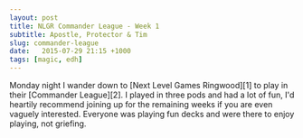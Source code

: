 ```yaml
---
layout: post
title: NLGR Commander League - Week 1
subtitle: Apostle, Protector & Tim
slug: commander-league
date:   2015-07-29 21:15 +1000
tags: [magic, edh]
---
```


Monday night I wander down to [Next Level Games Ringwood][1] to play in their 
[Commander League][2]. I played in three pods and had a lot of fun, I'd 
heartily recommend joining up for the remaining weeks if you are even vaguely
interested. Everyone was playing fun decks and were there to enjoy playing,
not griefing.

